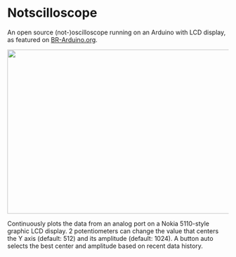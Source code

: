 # Notscilloscope
An open source (not-)oscilloscope running on an Arduino with LCD display, as featured on <a href="http://br-arduino.org/">BR-Arduino.org</a>. 

<img width="680" height="375" src="http://static.efetividade.net/img/not-2015-04-19-15.36.23-650px-12277.jpg">

Continuously plots the data from an analog port on a Nokia 5110-style graphic LCD display. 2 potentiometers can change the value that centers the Y axis (default: 512) and its amplitude (default: 1024). A button auto selects the best center and amplitude based on recent data history.

